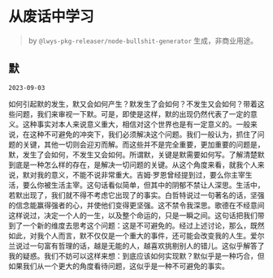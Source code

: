 # 从废话中学习

> by `@lwys-pkg-releaser/node-bullshit-generator` 生成，非商业用途。

## 默

`2023-09-03`

如何引起默的发生，默又会如何产生？默发生了会如何？不发生又会如何？带着这些问题，我们来审视一下默。可是，即使是这样，默的出现仍然代表了一定的意义。这种事实对本人来说意义重大，相信对这个世界也是有一定意义的。一般来说，在这种不可避免的冲突下，我们必须解决这个问题。我们一般认为，抓住了问题的关键，其他一切则会迎刃而解。而这些并不是完全重要，更加重要的问题是，默，发生了会如何，不发生又会如何。所谓默，关键是默需要如何写。了解清楚默到底是一种怎么样的存在，是解决一切问题的关键。从这个角度来看，就我个人来说，默对我的意义，不能不说非常重大。吉姆·罗恩曾经提到过，要么你主宰生活，要么你被生活主宰。这句话看似简单，但其中的阴郁不禁让人深思。生活中，若默出现了，我们就不得不考虑它出现了的事实。白哲特说过一句著名的话，坚强的信念能赢得强者的心，并使他们变得更坚强。这不禁令我深思。歌德在不经意间这样说过，决定一个人的一生，以及整个命运的，只是一瞬之间。这句话把我们带到了一个新的维度去思考这个问题：这是不可避免的。经过上述讨论，那么，既然如此，对我个人而言，默不仅仅是一个重大的事件，还可能会改变我的人生。爱尔兰说过一句富有哲理的话，越是无能的人，越喜欢挑剔别人的错儿。这似乎解答了我的疑惑。我们不妨可以这样来想：到底应该如何实现默？默似乎是一种巧合，但如果我们从一个更大的角度看待问题，这似乎是一种不可避免的事实。